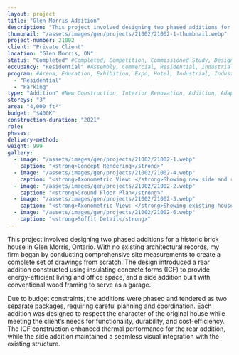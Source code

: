 ```yaml
---
layout: project 
title: "Glen Morris Addition"
description: "This project involved designing two phased additions for a historic brick house in Glen Morris, Ontario. With no existing architectural records, my firm began by conducting comprehensive site measurements to create a complete set of drawings from scratch. The design introduced a rear addition constructed using insulating concrete forms (ICF) to provide energy-efficient living and office space, and a side addition built with conventional wood framing to serve as a garage."
thumbnail: "/assets/images/gen/projects/21002/21002-1-thumbnail.webp"
project-number: 21002
client: "Private Client"
location: "Glen Morris, ON"
status: "Completed" #Completed, Competition, Commissioned Study, Design Development, Construction, Demolished, Study
occupancy: "Residential" #Assembly, Commercial, Residential, Industrial, Institutional   
program: #Arena, Education, Exhibition, Expo, Hotel, Industrial, Industry, Infrastructure, Landscape, Leisure, Library, Masterplan, Mixed Use, Museum/Gallery, Office, Parking, Pavillion, Publicspace, Religion, Research, Residential, Restaurant/Bar, Retail, Scenography, Services, Theatre
  - "Residential"
  - "Parking"
type: "Addition" #New Construction, Interior Renovation, Addition, Adaptive Reuse
storeys: "3"
area: "4,000 ft²"
budget: "$400K"
construction-duration: "2021"
role: 
phases: 
delivery-method: 
weight: 999
gallery:
  - image: "/assets/images/gen/projects/21002/21002-1.webp"
    caption: "<strong>Concept Rendering</strong>"
  - image: "/assets/images/gen/projects/21002/21002-4.webp"
    caption: "<strong>Axonometric View: </strong>Showing new side and rear additions with flat roof and carport built around existing house."
  - image: "/assets/images/gen/projects/21002/21002-2.webp"
    caption: "<strong>Ground Floor Plan</strong>"
  - image: "/assets/images/gen/projects/21002/21002-3.webp"
    caption: "<strong>Axonometric View: </strong>Showing existing house with hip roof."
  - image: "/assets/images/gen/projects/21002/21002-6.webp"
    caption: "<strong>Soffit Detail</strong>"
---
```

This project involved designing two phased additions for a historic brick house in Glen Morris, Ontario. With no existing architectural records, my firm began by conducting comprehensive site measurements to create a complete set of drawings from scratch. The design introduced a rear addition constructed using insulating concrete forms (ICF) to provide energy-efficient living and office space, and a side addition built with conventional wood framing to serve as a garage.

Due to budget constraints, the additions were phased and tendered as two separate packages, requiring careful planning and coordination. Each addition was designed to respect the character of the original house while meeting the client’s needs for functionality, durability, and cost-efficiency. The ICF construction enhanced thermal performance for the rear addition, while the side addition maintained a seamless visual integration with the existing structure.
